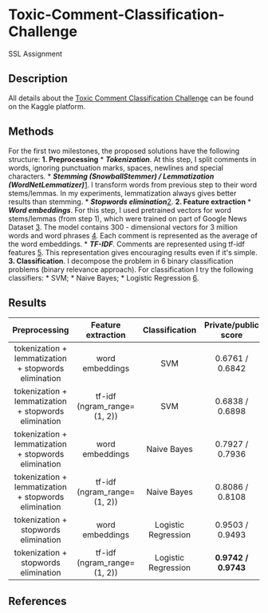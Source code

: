 # Toxic-Comment-Classification-Challenge
SSL Assignment

## Description
All details about the [Toxic Comment Classification Challenge](https://www.kaggle.com/c/jigsaw-toxic-comment-classification-challenge) can be found on the Kaggle platform.

## Methods
For the first two milestones, the proposed solutions have the following structure:
**1. Preprocessing**
    * _**Tokenization**_. At this step, I split comments in words, ignoring punctuation marks, spaces, newlines and special characters.
    * _**Stemming (SnowballStemmer) / Lemmatization (WordNetLemmatizer)**_[1](1). I transform words from previous step to their word stems/lemmas.
      In my experiments, lemmatization always gives better results than stemming.
    * _**Stopwords elimination**_[2](2).
**2. Feature extraction**
    * _**Word embeddings**_. For this step, I used pretrained vectors for word stems/lemmas (from step 1), which were trained on part of Google News Dataset [3](3). The model contains 300 - dimensional vectors for 3 million words and word phrases [4](4).
      Each comment is represented as the average of the word embeddings.
    * _**TF-IDF**_. Comments are represented using tf-idf features [5](5). This representation gives encouraging results even if it's simple.
**3. Classification**. I decompose the problem in 6 binary classification problems (binary relevance approach). For classification I try the following classifiers:
    * SVM;
    * Naive Bayes;
    * Logistic Regression [6](6).

## Results

| Preprocessing | Feature extraction | Classification | Private/public score |
| :---: | :---: | :---: | :---: |
| tokenization + lemmatization + stopwords elimination | word embeddings | SVM | 0.6761 / 0.6842 |
| tokenization + lemmatization + stopwords elimination | tf-idf (ngram_range=(1, 2)) | SVM | 0.6838 / 0.6898 |
| tokenization + lemmatization + stopwords elimination | word embeddings | Naive Bayes | 0.7927 / 0.7936 |
| tokenization + lemmatization + stopwords elimination | tf-idf (ngram_range=(1, 2)) | Naive Bayes | 0.8086 / 0.8108 |
| tokenization + stopwords elimination | word embeddings | Logistic Regression | 0.9503 / 0.9493 |
| tokenization + stopwords elimination | tf-idf (ngram_range=(1, 2)) | Logistic Regression | **0.9742 / 0.9743** |

## References 
[1]: http://textminingonline.com/dive-into-nltk-part-iv-stemming-and-lemmatization
[2]: https://www.geeksforgeeks.org/removing-stop-words-nltk-python/
[3]: http://ahogrammer.com/2017/01/20/the-list-of-pretrained-word-embeddings/
[4]: https://code.google.com/archive/p/word2vec/
[5]: https://stackoverflow.com/questions/47557417/understanding-text-feature-extraction-tfidfvectorizer-in-python-scikit-learn
[6]: https://www.kaggle.com/tunguz/logistic-regression-with-words-and-char-n-grams
